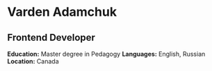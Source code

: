 # Varden Adamchuk

## Frontend Developer

**Education:** Master degree in Pedagogy
**Languages:** English, Russian
**Location:** Canada



